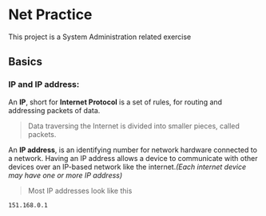 # Net Practice
This project is a System Administration related exercise

## Basics

### IP and IP address:
An **IP**, short for **Internet Protocol** is a set of rules, for routing and addressing packets of data.
> Data traversing the Internet is divided into smaller pieces, called packets.

An **IP address**, is an identifying number for network hardware connected to a network. Having an IP address allows a
device to communicate with other devices over an IP-based network like the internet._(Each internet device may have one
or more IP address)_
> Most IP addresses look like this
```
151.168.0.1
```
